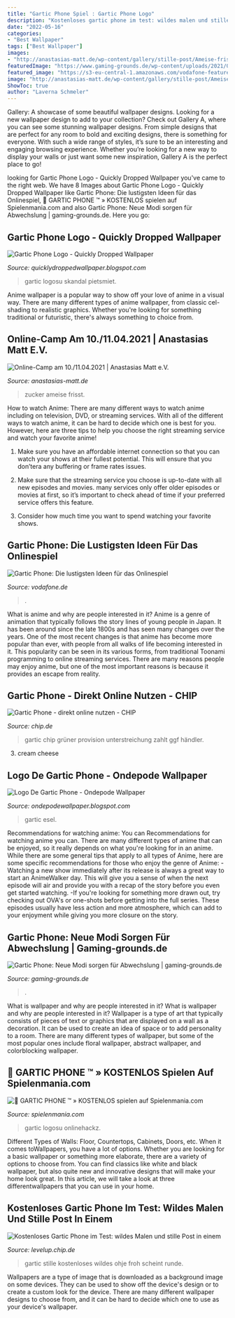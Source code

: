 ```yaml
---
title: "Gartic Phone Spiel : Gartic Phone Logo"
description: "Kostenloses gartic phone im test: wildes malen und stille post in einem"
date: "2022-05-16"
categories:
- "Best Wallpaper"
tags: ["Best Wallpaper"]
images:
- "http://anastasias-matt.de/wp-content/gallery/stille-post/Ameise-frisst-Zucker.jpg"
featuredImage: "https://www.gaming-grounds.de/wp-content/uploads/2021/03/Gartic-Phone-neue-Spielmodi-360x203.jpg"
featured_image: "https://s3-eu-central-1.amazonaws.com/vodafone-featured/wp-content/uploads/2021/04/22094812/Gartic-Phone-Ideen-iStock-904806124.jpg"
image: "http://anastasias-matt.de/wp-content/gallery/stille-post/Ameise-frisst-Zucker.jpg"
ShowToc: true
author: "Laverna Schmeler"
---
```



Gallery: A showcase of some beautiful wallpaper designs.
Looking for a new wallpaper design to add to your collection? Check out Gallery A, where you can see some stunning wallpaper designs. From simple designs that are perfect for any room to bold and exciting designs, there is something for everyone. With such a wide range of styles, it’s sure to be an interesting and engaging browsing experience. Whether you’re looking for a new way to display your walls or just want some new inspiration, Gallery A is the perfect place to go!
		
		
		
		
		
		
		
	

		
looking for Gartic Phone Logo - Quickly Dropped Wallpaper you've came to the right web. We have 8 Images about Gartic Phone Logo - Quickly Dropped Wallpaper like Gartic Phone: Die lustigsten Ideen für das Onlinespiel, 🥇 GARTIC PHONE ™ » KOSTENLOS spielen auf Spielenmania.com and also Gartic Phone: Neue Modi sorgen für Abwechslung | gaming-grounds.de. Here you go:
		
    
## Gartic Phone Logo - Quickly Dropped Wallpaper

<img loading=lazy src="https://www.pietsmiet.de/storage/media/78/f9/c2/adf9701db977d73ecbbfb7204877349e.jpg" onerror="this.onerror=null;this.src='https://tse4.mm.bing.net/th?id=OIP.WPz2mqB3StBGhgxr5iciAAHaEK&amp;pid=15.1';" alt="Gartic Phone Logo - Quickly Dropped Wallpaper">

_Source: quicklydroppedwallpaper.blogspot.com_

>gartic logosu skandal pietsmiet. 

	

Anime wallpaper is a popular way to show off your love of anime in a visual way. There are many different types of anime wallpaper, from classic cel-shading to realistic graphics. Whether you're looking for something traditional or futuristic, there's always something to choice from.

    
## Online-Camp Am 10./11.04.2021 | Anastasias Matt E.V.

<img loading=lazy src="http://anastasias-matt.de/wp-content/gallery/stille-post/Ameise-frisst-Zucker.jpg" onerror="this.onerror=null;this.src='https://tse1.mm.bing.net/th?id=OIP.bIrMECRrvuUilEAGGjSUWAHaEK&amp;pid=15.1';" alt="Online-Camp am 10./11.04.2021 | Anastasias Matt e.V.">

_Source: anastasias-matt.de_

>zucker ameise frisst. 

	

How to watch Anime: There are many different ways to watch anime including on television, DVD, or streaming services.
With all of the different ways to watch anime, it can be hard to decide which one is best for you. However, here are three tips to help you choose the right streaming service and watch your favorite anime!
1. Make sure you have an affordable internet connection so that you can watch your shows at their fullest potential. This will ensure that you don’tera any buffering or frame rates issues.

2. Make sure that the streaming service you choose is up-to-date with all new episodes and movies. many services only offer older episodes or movies at first, so it’s important to check ahead of time if your preferred service offers this feature.

3. Consider how much time you want to spend watching your favorite shows.

    
## Gartic Phone: Die Lustigsten Ideen Für Das Onlinespiel

<img loading=lazy src="https://s3-eu-central-1.amazonaws.com/vodafone-featured/wp-content/uploads/2021/04/22094812/Gartic-Phone-Ideen-iStock-904806124.jpg" onerror="this.onerror=null;this.src='https://tse4.mm.bing.net/th?id=OIP.lK3jqtN3pz0I-nDw4uluqAHaD2&amp;pid=15.1';" alt="Gartic Phone: Die lustigsten Ideen für das Onlinespiel">

_Source: vodafone.de_

>. 

	

What is anime and why are people interested in it?
Anime is a genre of animation that typically follows the story lines of young people in Japan. It has been around since the late 1800s and has seen many changes over the years. One of the most recent changes is that anime has become more popular than ever, with people from all walks of life becoming interested in it. This popularity can be seen in its various forms, from traditional Toonami programming to online streaming services. There are many reasons people may enjoy anime, but one of the most important reasons is because it provides an escape from reality.

    
## Gartic Phone - Direkt Online Nutzen - CHIP

<img loading=lazy src="https://www.chip.de/ii/1/2/6/4/0/9/1/1/5/622de5f8042791b2.jpg" onerror="this.onerror=null;this.src='https://tse2.mm.bing.net/th?id=OIP.Yi3l-AQnkbL1qioJ3_cIFAHaET&amp;pid=15.1';" alt="Gartic Phone - direkt online nutzen - CHIP">

_Source: chip.de_

>gartic chip grüner provision unterstreichung zahlt ggf händler. 

	

3. cream cheese 

    
## Logo De Gartic Phone - Ondepode Wallpaper

<img loading=lazy src="http://eselundwolf.de/wp-content/uploads/2021/04/Player3.png" onerror="this.onerror=null;this.src='https://tse4.mm.bing.net/th?id=OIP.U6VPLPT6ivShTN-OEpVhuQAAAA&amp;pid=15.1';" alt="Logo De Gartic Phone - Ondepode Wallpaper">

_Source: ondepodewallpaper.blogspot.com_

>gartic esel. 

	

Recommendations for watching anime: You can
Recommendations for watching anime you can. There are many different types of anime that can be enjoyed, so it really depends on what you're looking for in an anime. While there are some general tips that apply to all types of Anime, here are some specific recommendations for those who enjoy the genre of Anime: 
-Watching a new show immediately after its release is always a great way to start an AnimeWalker day. This will give you a sense of when the next episode will air and provide you with a recap of the story before you even get started watching. 
-If you're looking for something more drawn out, try checking out OVA's or one-shots before getting into the full series. These episodes usually have less action and more atmosphere, which can add to your enjoyment while giving you more closure on the story.

    
## Gartic Phone: Neue Modi Sorgen Für Abwechslung | Gaming-grounds.de

<img loading=lazy src="https://www.gaming-grounds.de/wp-content/uploads/2021/03/Gartic-Phone-neue-Spielmodi-360x203.jpg" onerror="this.onerror=null;this.src='https://tse3.mm.bing.net/th?id=OIP.u9_ACX-sr98z7Df8Icd-XgAAAA&amp;pid=15.1';" alt="Gartic Phone: Neue Modi sorgen für Abwechslung | gaming-grounds.de">

_Source: gaming-grounds.de_

>. 

	

What is wallpaper and why are people interested in it?
What is wallpaper and why are people interested in it?
Wallpaper is a type of art that typically consists of pieces of text or graphics that are displayed on a wall as a decoration. It can be used to create an idea of space or to add personality to a room. There are many different types of wallpaper, but some of the most popular ones include floral wallpaper, abstract wallpaper, and colorblocking wallpaper.

    
## 🥇 GARTIC PHONE ™ » KOSTENLOS Spielen Auf Spielenmania.com

<img loading=lazy src="https://spielenmania.com/wp-content/uploads/thumbs/custom/G/gartic-phone-thumbnail-spielenmania.png" onerror="this.onerror=null;this.src='https://tse2.mm.bing.net/th?id=OIP.DznNgGlpMR5fumv4uNhyUgAAAA&amp;pid=15.1';" alt="🥇 GARTIC PHONE ™ » KOSTENLOS spielen auf Spielenmania.com">

_Source: spielenmania.com_

>gartic logosu onlinehackz. 

	

Different Types of Walls: Floor, Countertops, Cabinets, Doors, etc.
When it comes toWallpapers, you have a lot of options. Whether you are looking for a basic wallpaper or something more elaborate, there are a variety of options to choose from. You can find classics like white and black wallpaper, but also quite new and innovative designs that will make your home look great. In this article, we will take a look at three differentwallpapers that you can use in your home.

    
## Kostenloses Gartic Phone Im Test: Wildes Malen Und Stille Post In Einem

<img loading=lazy src="https://levelup.chip.de/wp-content/uploads/2021/03/Bildschirmfoto-2021-03-05-um-15.20.59-1024x651.png" onerror="this.onerror=null;this.src='https://tse3.mm.bing.net/th?id=OIP.WiGpT9PnlwSNXEUbFa0j1QHaEt&amp;pid=15.1';" alt="Kostenloses Gartic Phone im Test: wildes Malen und stille Post in einem">

_Source: levelup.chip.de_

>gartic stille kostenloses wildes ohje froh scheint runde. 

	

Wallpapers are a type of image that is downloaded as a background image on some devices. They can be used to show off the device's design or to create a custom look for the device. There are many different wallpaper designs to choose from, and it can be hard to decide which one to use as your device's wallpaper.

